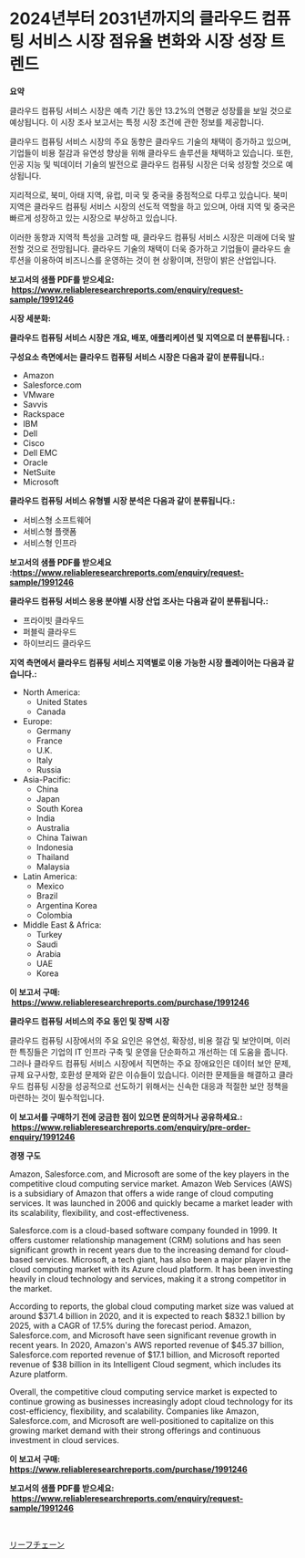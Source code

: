 <p><h1>2024년부터 2031년까지의 클라우드 컴퓨팅 서비스 시장 점유율 변화와 시장 성장 트렌드</h1></p><p><strong>요약</strong></p>
<p><p>클라우드 컴퓨팅 서비스 시장은 예측 기간 동안 13.2%의 연평균 성장률을 보일 것으로 예상됩니다. 이 시장 조사 보고서는 특정 시장 조건에 관한 정보를 제공합니다. </p><p>클라우드 컴퓨팅 서비스 시장의 주요 동향은 클라우드 기술의 채택이 증가하고 있으며, 기업들이 비용 절감과 유연성 향상을 위해 클라우드 솔루션을 채택하고 있습니다. 또한, 인공 지능 및 빅데이터 기술의 발전으로 클라우드 컴퓨팅 시장은 더욱 성장할 것으로 예상됩니다.</p><p>지리적으로, 북미, 아태 지역, 유럽, 미국 및 중국을 중점적으로 다루고 있습니다. 북미 지역은 클라우드 컴퓨팅 서비스 시장의 선도적 역할을 하고 있으며, 아태 지역 및 중국은 빠르게 성장하고 있는 시장으로 부상하고 있습니다.</p><p>이러한 동향과 지역적 특성을 고려할 때, 클라우드 컴퓨팅 서비스 시장은 미래에 더욱 발전할 것으로 전망됩니다. 클라우드 기술의 채택이 더욱 증가하고 기업들이 클라우드 솔루션을 이용하여 비즈니스를 운영하는 것이 현 상황이며, 전망이 밝은 산업입니다.</p></p>
<p><strong>보고서의 샘플 PDF를 받으세요: &nbsp;<a href="https://www.reliableresearchreports.com/enquiry/request-sample/1991246">https://www.reliableresearchreports.com/enquiry/request-sample/1991246</a></strong></p>
<p><strong>시장 세분화:</strong></p>
<p><strong> 클라우드 컴퓨팅 서비스 시장은 개요, 배포, 애플리케이션 및 지역으로 더 분류됩니다. :</strong></p>
<p><strong>구성요소 측면에서는 클라우드 컴퓨팅 서비스 시장은 다음과 같이 분류됩니다.:</strong></p>
<p><ul><li>Amazon</li><li>Salesforce.com</li><li>VMware</li><li>Savvis</li><li>Rackspace</li><li>IBM</li><li>Dell</li><li>Cisco</li><li>Dell EMC</li><li>Oracle</li><li>NetSuite</li><li>Microsoft</li></ul></p>
<p><strong> 클라우드 컴퓨팅 서비스 유형별 시장 분석은 다음과 같이 분류됩니다.:</strong></p>
<p><ul><li>서비스형 소프트웨어</li><li>서비스형 플랫폼</li><li>서비스형 인프라</li></ul></p>
<p><strong>보고서의 샘플 PDF를 받으세요 :<a href="https://www.reliableresearchreports.com/enquiry/request-sample/1991246">https://www.reliableresearchreports.com/enquiry/request-sample/1991246</a></strong></p>
<p><strong> 클라우드 컴퓨팅 서비스 응용 분야별 시장 산업 조사는 다음과 같이 분류됩니다.:</strong></p>
<p><ul><li>프라이빗 클라우드</li><li>퍼블릭 클라우드</li><li>하이브리드 클라우드</li></ul></p>
<p><strong>지역 측면에서 클라우드 컴퓨팅 서비스 지역별로 이용 가능한 시장 플레이어는 다음과 같습니다.:</strong></p>
<p><ul>
    <li>
        North America:
        <ul>
            <li>United States</li>
            <li>Canada</li>
        </ul>
    </li>
    <li>
        Europe:
        <ul>
            <li>Germany</li>
            <li>France</li>
            <li>U.K.</li>
            <li>Italy</li>
            <li>Russia</li>
        </ul>
    </li>
    <li>
        Asia-Pacific:
        <ul>
            <li>China</li>
            <li>Japan</li>
            <li>South Korea</li>
            <li>India</li>
            <li>Australia</li>
            <li>China Taiwan</li>
            <li>Indonesia</li>
            <li>Thailand</li>
            <li>Malaysia</li>
        </ul>
    </li>
    <li>
        Latin America:
        <ul>
            <li>Mexico</li>
            <li>Brazil</li>
            <li>Argentina Korea</li>
            <li>Colombia</li>
        </ul>
    </li>
    <li>
        Middle East & Africa:
        <ul>
            <li>Turkey</li>
            <li>Saudi</li>
            <li>Arabia</li>
            <li>UAE</li>
            <li>Korea</li>
        </ul>
    </li>
    </ul></p>
<p><strong>이 보고서 구매: &nbsp;<a href="https://www.reliableresearchreports.com/purchase/1991246">https://www.reliableresearchreports.com/purchase/1991246</a></strong></p>
<p><strong>클라우드 컴퓨팅 서비스의 주요 동인 및 장벽 시장</strong></p>
<p><p>클라우드 컴퓨팅 시장에서의 주요 요인은 유연성, 확장성, 비용 절감 및 보안이며, 이러한 특징들은 기업의 IT 인프라 구축 및 운영을 단순화하고 개선하는 데 도움을 줍니다. 그러나 클라우드 컴퓨팅 서비스 시장에서 직면하는 주요 장애요인은 데이터 보안 문제, 규제 요구사항, 호환성 문제와 같은 이슈들이 있습니다. 이러한 문제들을 해결하고 클라우드 컴퓨팅 시장을 성공적으로 선도하기 위해서는 신속한 대응과 적절한 보안 정책을 마련하는 것이 필수적입니다.</p></p>
<p><strong>이 보고서를 구매하기 전에 궁금한 점이 있으면 문의하거나 공유하세요.: &nbsp;<a href="https://www.reliableresearchreports.com/enquiry/pre-order-enquiry/1991246">https://www.reliableresearchreports.com/enquiry/pre-order-enquiry/1991246</a></strong></p>
<p><strong>경쟁 구도</strong></p>
<p><p>Amazon, Salesforce.com, and Microsoft are some of the key players in the competitive cloud computing service market. Amazon Web Services (AWS) is a subsidiary of Amazon that offers a wide range of cloud computing services. It was launched in 2006 and quickly became a market leader with its scalability, flexibility, and cost-effectiveness.</p><p>Salesforce.com is a cloud-based software company founded in 1999. It offers customer relationship management (CRM) solutions and has seen significant growth in recent years due to the increasing demand for cloud-based services. Microsoft, a tech giant, has also been a major player in the cloud computing market with its Azure cloud platform. It has been investing heavily in cloud technology and services, making it a strong competitor in the market.</p><p>According to reports, the global cloud computing market size was valued at around $371.4 billion in 2020, and it is expected to reach $832.1 billion by 2025, with a CAGR of 17.5% during the forecast period. Amazon, Salesforce.com, and Microsoft have seen significant revenue growth in recent years. In 2020, Amazon's AWS reported revenue of $45.37 billion, Salesforce.com reported revenue of $17.1 billion, and Microsoft reported revenue of $38 billion in its Intelligent Cloud segment, which includes its Azure platform.</p><p>Overall, the competitive cloud computing service market is expected to continue growing as businesses increasingly adopt cloud technology for its cost-efficiency, flexibility, and scalability. Companies like Amazon, Salesforce.com, and Microsoft are well-positioned to capitalize on this growing market demand with their strong offerings and continuous investment in cloud services.</p></p>
<p><strong>이 보고서 구매: &nbsp; <a href="https://www.reliableresearchreports.com/purchase/1991246">https://www.reliableresearchreports.com/purchase/1991246</a></strong></p>
<p><strong>보고서의 샘플 PDF를 받으세요: &nbsp;<a href="https://www.reliableresearchreports.com/enquiry/request-sample/1991246">https://www.reliableresearchreports.com/enquiry/request-sample/1991246</a></strong><strong></strong></p>
<p>&nbsp;</p>
<p><p><a href="https://github.com/ppmazlotr77499/Market-Research-Report-List-1/blob/main/86309859371.md">リーフチェーン</a></p></p>